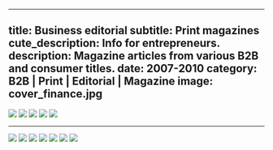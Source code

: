 ----
title: Business editorial
subtitle: Print magazines
cute_description: Info for entrepreneurs.
description: Magazine articles from various B2B and consumer titles.
date: 2007-2010
category: B2B | Print | Editorial | Magazine
image: cover_finance.jpg
----

![](/images/Business_profile_1.jpg)
![](/images/Business_profile_2.jpg)
![](/images/Entrep_profile_3.jpg)
![](/images/Entrep_profile_5.jpg)
![](/images/IP_Feature.jpg)

***

![](/images/Education_1.jpg)
![](/images/recruitment.png)
![](/images/rep_suite-page-001.jpg)
![](/images/Training_1.jpg)
![](/images/Training_2.jpg)
![](/images/Training_3.jpg)
![](/images/Training_4.jpg)
